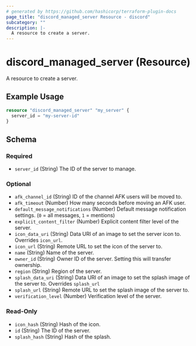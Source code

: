 ```yaml
---
# generated by https://github.com/hashicorp/terraform-plugin-docs
page_title: "discord_managed_server Resource - discord"
subcategory: ""
description: |-
  A resource to create a server.
---
```


# discord_managed_server (Resource)

A resource to create a server.

## Example Usage

```terraform
resource "discord_managed_server" "my_server" {
  server_id = "my-server-id"
}
```

<!-- schema generated by tfplugindocs -->
## Schema

### Required

- `server_id` (String) The ID of the server to manage.

### Optional

- `afk_channel_id` (String) ID of the channel AFK users will be moved to.
- `afk_timeout` (Number) How many seconds before moving an AFK user.
- `default_message_notifications` (Number) Default message notification settings. (`0` = all messages, `1` = mentions)
- `explicit_content_filter` (Number) Explicit content filter level of the server.
- `icon_data_uri` (String) Data URI of an image to set the server icon to. Overrides `icon_url`.
- `icon_url` (String) Remote URL to set the icon of the server to.
- `name` (String) Name of the server.
- `owner_id` (String) Owner ID of the server. Setting this will transfer ownership.
- `region` (String) Region of the server.
- `splash_data_uri` (String) Data URI of an image to set the splash image of the server to. Overrides `splash_url`
- `splash_url` (String) Remote URL to set the splash image of the server to.
- `verification_level` (Number) Verification level of the server.

### Read-Only

- `icon_hash` (String) Hash of the icon.
- `id` (String) The ID of the server.
- `splash_hash` (String) Hash of the splash.
